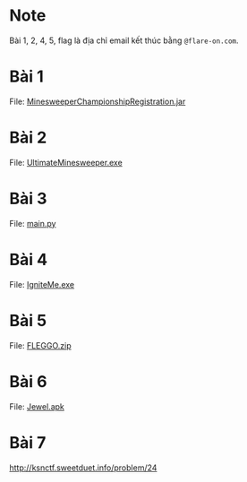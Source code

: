 # Note

Bài 1, 2, 4, 5, flag là địa chỉ email kết thúc bằng `@flare-on.com`.

# Bài 1

File: [MinesweeperChampionshipRegistration.jar](MinesweeperChampionshipRegistration.jar)

# Bài 2

File: [UltimateMinesweeper.exe](UltimateMinesweeper.exe)

# Bài 3

File: [main.py](main.py)

# Bài 4

File: [IgniteMe.exe](IgniteMe.exe)

# Bài 5

File: [FLEGGO.zip](FLEGGO.zip)

# Bài 6

File: [Jewel.apk](Jewel.apk)

# Bài 7

http://ksnctf.sweetduet.info/problem/24
